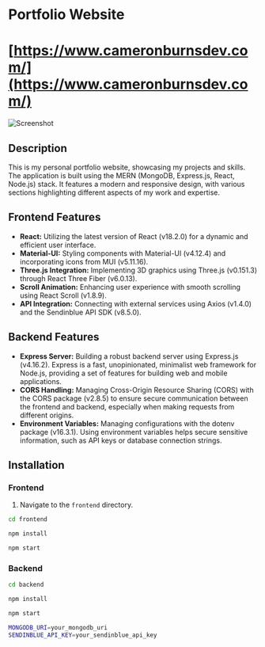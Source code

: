 # Portfolio Website 
# [https://www.cameronburnsdev.com/](https://www.cameronburnsdev.com/)

![Screenshot](https://i.postimg.cc/JMTcys1N/portfolio-ss.png)

## Description

This is my personal portfolio website, showcasing my projects and skills. The application is built using the MERN (MongoDB, Express.js, React, Node.js) stack. It features a modern and responsive design, with various sections highlighting different aspects of my work and expertise.

## Frontend Features

- **React:** Utilizing the latest version of React (v18.2.0) for a dynamic and efficient user interface.
- **Material-UI:** Styling components with Material-UI (v4.12.4) and incorporating icons from MUI (v5.11.16).
- **Three.js Integration:** Implementing 3D graphics using Three.js (v0.151.3) through React Three Fiber (v6.0.13).
- **Scroll Animation:** Enhancing user experience with smooth scrolling using React Scroll (v1.8.9).
- **API Integration:** Connecting with external services using Axios (v1.4.0) and the Sendinblue API SDK (v8.5.0).

## Backend Features

- **Express Server:** Building a robust backend server using Express.js (v4.16.2). Express is a fast, unopinionated, minimalist web framework for Node.js, providing a set of features for building web and mobile applications.
- **CORS Handling:** Managing Cross-Origin Resource Sharing (CORS) with the CORS package (v2.8.5) to ensure secure communication between the frontend and backend, especially when making requests from different origins.
- **Environment Variables:** Managing configurations with the dotenv package (v16.3.1). Using environment variables helps secure sensitive information, such as API keys or database connection strings.

## Installation

### Frontend

1. Navigate to the `frontend` directory.

```bash
cd frontend
```
```bash
npm install
```
```bash
npm start
```

### Backend
```bash
cd backend
```
```bash
npm install
```
```bash
npm start
```
```bash
MONGODB_URI=your_mongodb_uri
SENDINBLUE_API_KEY=your_sendinblue_api_key
```


